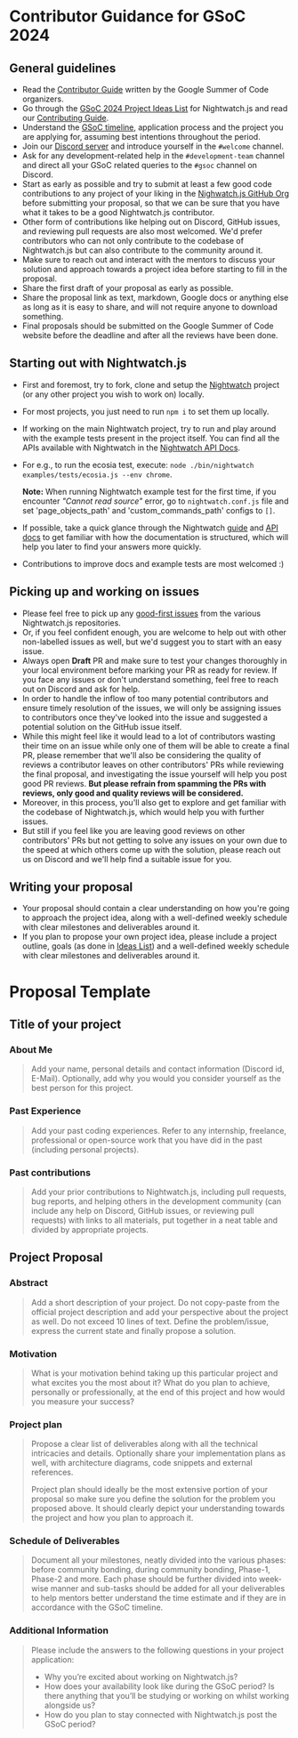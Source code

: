 # Contributor Guidance for GSoC 2024

## General guidelines

* Read the [Contributor Guide](https://google.github.io/gsocguides/student/) written by the Google Summer of Code organizers.
* Go through the [GSoC 2024 Project Ideas List](GSoC-2024-Ideas.md) for Nightwatch.js and read our [Contributing Guide](https://github.com/nightwatchjs/nightwatch/blob/main/CONTRIBUTING.md).
* Understand the [GSoC timeline](https://developers.google.com/open-source/gsoc/timeline), application process and the project you are applying for, assuming best intentions throughout the period.
* Join our [Discord server](https://discord.com/invite/SN8Da2X) and introduce yourself in the `#welcome` channel.
* Ask for any development-related help in the `#development-team` channel and direct all your GSoC related queries to the `#gsoc` channel on Discord.
* Start as early as possible and try to submit at least a few good code contributions to any project of your liking in the [Nighwatch.js GitHub Org](https://github.com/nightwatchjs) before submitting your proposal, so that we can be sure that you have what it takes to be a good Nightwatch.js contributor.
* Other form of contributions like helping out on Discord, GitHub issues, and reviewing pull requests are also most welcomed. We'd prefer contributors who can not only contribute to the codebase of Nightwatch.js but can also contribute to the community around it.
* Make sure to reach out and interact with the mentors to discuss your solution and approach towards a project idea before starting to fill in the proposal.
* Share the first draft of your proposal as early as possible.
* Share the proposal link as text, markdown, Google docs or anything else as long as it is easy to share, and will not require anyone to download something.
* Final proposals should be submitted on the Google Summer of Code website before the deadline and after all the reviews have been done.

## Starting out with Nightwatch.js

* First and foremost, try to fork, clone and setup the [Nightwatch](https://github.com/nightwatchjs/nightwatch) project (or any other project you wish to work on) locally.
* For most projects, you just need to run `npm i` to set them up locally.
* If working on the main Nightwatch project, try to run and play around with the example tests present in the project itself. You can find all the APIs available with Nightwatch in the [Nightwatch API Docs](https://nightwatchjs.org/api/).
* For e.g., to run the ecosia test, execute: `node ./bin/nightwatch examples/tests/ecosia.js --env chrome`.  

  __Note:__ When running Nightwatch example test for the first time, if you encounter _"Cannot read source"_ error, go to `nightwatch.conf.js` file and set 'page_objects_path' and 'custom_commands_path' configs to `[]`.
* If possible, take a quick glance through the Nightwatch [guide](https://nightwatchjs.org/guide/overview/what-is-nightwatch.html) and [API docs](https://nightwatchjs.org/api/) to get familiar with how the documentation is structured, which will help you later to find your answers more quickly.
* Contributions to improve docs and example tests are most welcomed :)

## Picking up and working on issues

* Please feel free to pick up any [good-first issues](https://github.com/issues?q=is%3Aissue+org%3Anightwatchjs+archived%3Afalse+label%3A%22good+first+issue%22+is%3Aopen) from the various Nightwatch.js repositories.
* Or, if you feel confident enough, you are welcome to help out with other non-labelled issues as well, but we'd suggest you to start with an easy issue.
* Always open __Draft__ PR and make sure to test your changes thoroughly in your local environment before marking your PR as ready for review. If you face any issues or don't understand something, feel free to reach out on Discord and ask for help.
* In order to handle the inflow of too many potential contributors and ensure timely resolution of the issues, we will only be assigning issues to contributors once they've looked into the issue and suggested a potential solution on the GitHub issue itself.
* While this might feel like it would lead to a lot of contributors wasting their time on an issue while only one of them will be able to create a final PR, please remember that we'll also be considering the quality of reviews a contributor leaves on other contributors' PRs while reviewing the final proposal, and investigating the issue yourself will help you post good PR reviews. __But please refrain from spamming the PRs with reviews, only good and quality reviews will be considered.__
* Moreover, in this process, you'll also get to explore and get familiar with the codebase of Nightwatch.js, which would help you with further issues.
* But still if you feel like you are leaving good reviews on other contributors' PRs but not getting to solve any issues on your own due to the speed at which others come up with the solution, please reach out us on Discord and we'll help find a suitable issue for you.

## Writing your proposal

* Your proposal should contain a clear understanding on how you're going to approach the project idea, along with a well-defined weekly schedule with clear milestones and deliverables around it.
* If you plan to propose your own project idea, please include a project outline, goals (as done in [Ideas List](GSoC-2024-Ideas.md)) and a well-defined weekly schedule with clear milestones and deliverables around it.

# Proposal Template

## Title of your project

### About Me

> Add your name, personal details and contact information (Discord id, E-Mail). Optionally, add why you would you consider yourself as the best person for this project.

### Past Experience

> Add your past coding experiences. Refer to any internship, freelance, professional or open-source work that you have did in the past (including personal projects).

### Past contributions

> Add your prior contributions to Nightwatch.js, including pull requests, bug reports, and helping others in the development community (can include any help on Discord, GitHub issues, or reviewing pull requests) with links to all materials, put together in a neat table and divided by appropriate projects.

## Project Proposal

### Abstract

> Add a short description of your project. Do not copy-paste from the official project description and add your perspective about the project as well. Do not exceed 10 lines of text. Define the problem/issue, express the current state and finally propose a solution.

### Motivation

> What is your motivation behind taking up this particular project and what excites you the most about it? What do you plan to achieve, personally or professionally, at the end of this project and how would you measure your success?

### Project plan

> Propose a clear list of deliverables along with all the technical intricacies and details. Optionally share your implementation plans as well, with architecture diagrams, code snippets and external references.
>
> Project plan should ideally be the most extensive portion of your proposal so make sure you define the solution for the problem you proposed above. It should clearly depict your understanding towards the project and how you plan to approach it.

### Schedule of Deliverables

> Document all your milestones, neatly divided into the various phases: before community bonding, during community bonding, Phase-1, Phase-2 and more. Each phase should be further divided into week-wise manner and sub-tasks should be added for all your deliverables to help mentors better understand the time estimate and if they are in accordance with the GSoC timeline.

### Additional Information

>Please include the answers to the following questions in your project application:
>
>* Why you’re excited about working on Nightwatch.js?
>* How does your availability look like during the GSoC period? Is there anything that you’ll be studying or working on whilst working alongside us?
>* How do you plan to stay connected with Nightwatch.js post the GSoC period?
